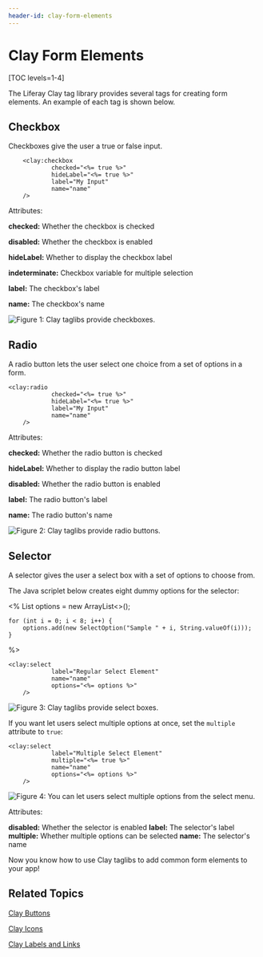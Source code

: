 ```yaml
---
header-id: clay-form-elements
---
```


# Clay Form Elements

[TOC levels=1-4]

The Liferay Clay tag library provides several tags for creating form elements. 
An example of each tag is shown below. 

## Checkbox

Checkboxes give the user a true or false input.
			
		<clay:checkbox 
				checked="<%= true %>" 
				hideLabel="<%= true %>" 
				label="My Input" 
				name="name" 
		/>

Attributes:

**checked:** Whether the checkbox is checked

**disabled:** Whether the checkbox is enabled

**hideLabel:** Whether to display the checkbox label

**indeterminate:** Checkbox variable for multiple selection

**label:** The checkbox's label

**name:** The checkbox's name

![Figure 1: Clay taglibs provide checkboxes.](../../../images/clay-taglib-form-checkbox.png)

## Radio

A radio button lets the user select one choice from a set of options in a form.

    <clay:radio 
				checked="<%= true %>" 
				hideLabel="<%= true %>" 
				label="My Input" 
				name="name" 
		/>

Attributes:

**checked:** Whether the radio button is checked

**hideLabel:** Whether to display the radio button label

**disabled:** Whether the radio button is enabled

**label:** The radio button's label

**name:** The radio button's name

![Figure 2: Clay taglibs provide radio buttons.](../../../images/clay-taglib-form-radio-button.png)

## Selector

A selector gives the user a select box with a set of options to choose from. 

The Java scriplet below creates eight dummy options for the selector: 

<%
	List<SelectOption> options = new ArrayList<>();

	for (int i = 0; i < 8; i++) {
		options.add(new SelectOption("Sample " + i, String.valueOf(i)));
	}
%>

    <clay:select 
				label="Regular Select Element" 
				name="name" 
				options="<%= options %>" 
		/>

![Figure 3: Clay taglibs provide select boxes.](../../../images/clay-taglib-form-selector.png)

If you want let users select multiple options at once, set the `multiple` 
attribute to `true`:

    <clay:select 
				label="Multiple Select Element" 
				multiple="<%= true %>" 
				name="name" 
				options="<%= options %>" 
		/>

![Figure 4: You can let users select multiple options from the select menu.](../../../images/clay-taglib-form-selector-multiple.png)

Attributes:

**disabled:** Whether the selector is enabled
**label:** The selector's label
**multiple:** Whether multiple options can be selected
**name:** The selector's name

Now you know how to use Clay taglibs to add common form elements to your app!

## Related Topics

[Clay Buttons](/docs/7-1/tutorials/-/knowledge_base/t/clay-buttons)

[Clay Icons](/docs/7-1/tutorials/-/knowledge_base/t/clay-icons)

[Clay Labels and Links](/docs/7-1/tutorials/-/knowledge_base/t/clay-labels-and-links)
